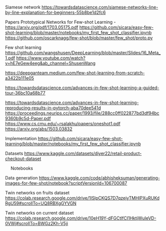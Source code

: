 Siamese network
https://towardsdatascience.com/siamese-networks-line-by-line-explanation-for-beginners-55b8be1d2fc6


Papers
Prototypical Networks for Few-shot Learning  - https://arxiv.org/pdf/1703.05175.pdf
https://github.com/sicara/easy-few-shot-learning/blob/master/notebooks/my_first_few_shot_classifier.ipynb
https://github.com/oscarknagg/few-shot/blob/master/few_shot/proto.py


Few shot learning
https://github.com/wangshusen/DeepLearning/blob/master/Slides/16_Meta_1.pdf
https://www.youtube.com/watch?v=hE7eGew4eeg&ab_channel=ShusenWang


https://deepganteam.medium.com/few-shot-learning-from-scratch-a3422b111e05

https://towardsdatascience.com/advances-in-few-shot-learning-a-guided-tour-36bc10a68b77

https://towardsdatascience.com/advances-in-few-shot-learning-reproducing-results-in-pytorch-aba70dee541d
https://proceedings.neurips.cc/paper/1993/file/288cc0ff022877bd3df94bc9360b9c5d-Paper.pdf
https://www.cs.cmu.edu/~rsalakhu/papers/oneshot1.pdf
https://arxiv.org/abs/1503.03832

Implementation
https://github.com/sicara/easy-few-shot-learning/blob/master/notebooks/my_first_few_shot_classifier.ipynb

Datasets
https://www.kaggle.com/datasets/diyer22/retail-product-checkout-dataset

 
Notebooks

Data generation
https://www.kaggle.com/code/abhisheksuman/generating-images-for-few-shot/notebook?scriptVersionId=106700087

Twin networks on fruits dataset
https://colab.research.google.com/drive/1lSlpCKQS7D7qzejyTMHlPXuRUKdRgU59#scrollTo=UQ8RBXgGYVGN

Twin networks on current dataset
https://colab.research.google.com/drive/10eH19Y-dFGCtlfCI1HktjWuIeVD-0VWj#scrollTo=BWGz2Kh-V5ji
